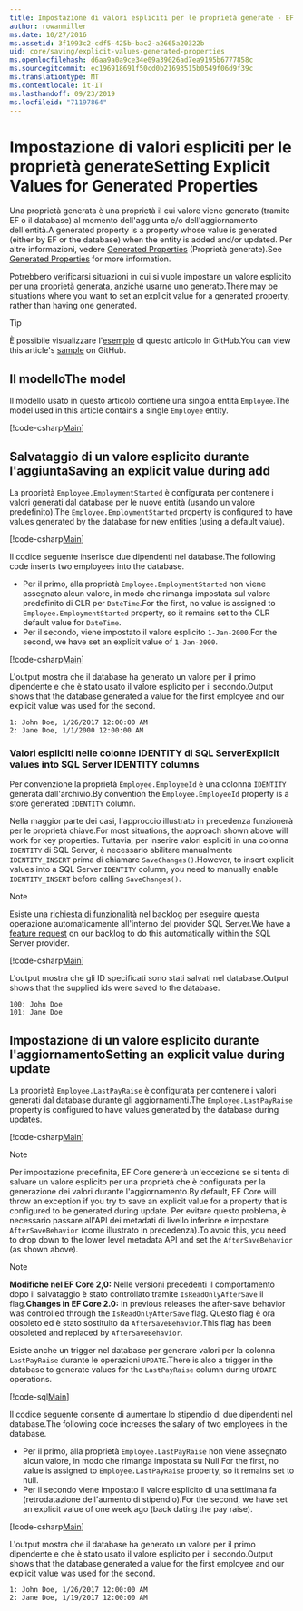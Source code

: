 ```yaml
---
title: Impostazione di valori espliciti per le proprietà generate - EF Core
author: rowanmiller
ms.date: 10/27/2016
ms.assetid: 3f1993c2-cdf5-425b-bac2-a2665a20322b
uid: core/saving/explicit-values-generated-properties
ms.openlocfilehash: d6aa9a0a9ce34e09a39026ad7ea9195b6777858c
ms.sourcegitcommit: ec196918691f50cd0b21693515b0549f06d9f39c
ms.translationtype: MT
ms.contentlocale: it-IT
ms.lasthandoff: 09/23/2019
ms.locfileid: "71197864"
---
```

# <a name="setting-explicit-values-for-generated-properties"></a><span data-ttu-id="73fc3-102">Impostazione di valori espliciti per le proprietà generate</span><span class="sxs-lookup"><span data-stu-id="73fc3-102">Setting Explicit Values for Generated Properties</span></span>

<span data-ttu-id="73fc3-103">Una proprietà generata è una proprietà il cui valore viene generato (tramite EF o il database) al momento dell'aggiunta e/o dell'aggiornamento dell'entità.</span><span class="sxs-lookup"><span data-stu-id="73fc3-103">A generated property is a property whose value is generated (either by EF or the database) when the entity is added and/or updated.</span></span> <span data-ttu-id="73fc3-104">Per altre informazioni, vedere [Generated Properties](../modeling/generated-properties.md) (Proprietà generate).</span><span class="sxs-lookup"><span data-stu-id="73fc3-104">See [Generated Properties](../modeling/generated-properties.md) for more information.</span></span>

<span data-ttu-id="73fc3-105">Potrebbero verificarsi situazioni in cui si vuole impostare un valore esplicito per una proprietà generata, anziché usarne uno generato.</span><span class="sxs-lookup"><span data-stu-id="73fc3-105">There may be situations where you want to set an explicit value for a generated property, rather than having one generated.</span></span>

> [!TIP]  
> <span data-ttu-id="73fc3-106">È possibile visualizzare l'[esempio](https://github.com/aspnet/EntityFramework.Docs/tree/master/samples/core/Saving/ExplicitValuesGenerateProperties/) di questo articolo in GitHub.</span><span class="sxs-lookup"><span data-stu-id="73fc3-106">You can view this article's [sample](https://github.com/aspnet/EntityFramework.Docs/tree/master/samples/core/Saving/ExplicitValuesGenerateProperties/) on GitHub.</span></span>

## <a name="the-model"></a><span data-ttu-id="73fc3-107">Il modello</span><span class="sxs-lookup"><span data-stu-id="73fc3-107">The model</span></span>

<span data-ttu-id="73fc3-108">Il modello usato in questo articolo contiene una singola entità `Employee`.</span><span class="sxs-lookup"><span data-stu-id="73fc3-108">The model used in this article contains a single `Employee` entity.</span></span>

[!code-csharp[Main](../../../samples/core/Saving/ExplicitValuesGenerateProperties/Employee.cs#Sample)]

## <a name="saving-an-explicit-value-during-add"></a><span data-ttu-id="73fc3-109">Salvataggio di un valore esplicito durante l'aggiunta</span><span class="sxs-lookup"><span data-stu-id="73fc3-109">Saving an explicit value during add</span></span>

<span data-ttu-id="73fc3-110">La proprietà `Employee.EmploymentStarted` è configurata per contenere i valori generati dal database per le nuove entità (usando un valore predefinito).</span><span class="sxs-lookup"><span data-stu-id="73fc3-110">The `Employee.EmploymentStarted` property is configured to have values generated by the database for new entities (using a default value).</span></span>

[!code-csharp[Main](../../../samples/core/Saving/ExplicitValuesGenerateProperties/EmployeeContext.cs#EmploymentStarted)]

<span data-ttu-id="73fc3-111">Il codice seguente inserisce due dipendenti nel database.</span><span class="sxs-lookup"><span data-stu-id="73fc3-111">The following code inserts two employees into the database.</span></span>
* <span data-ttu-id="73fc3-112">Per il primo, alla proprietà `Employee.EmploymentStarted` non viene assegnato alcun valore, in modo che rimanga impostata sul valore predefinito di CLR per `DateTime`.</span><span class="sxs-lookup"><span data-stu-id="73fc3-112">For the first, no value is assigned to `Employee.EmploymentStarted` property, so it remains set to the CLR default value for `DateTime`.</span></span>
* <span data-ttu-id="73fc3-113">Per il secondo, viene impostato il valore esplicito `1-Jan-2000`.</span><span class="sxs-lookup"><span data-stu-id="73fc3-113">For the second, we have set an explicit value of `1-Jan-2000`.</span></span>

[!code-csharp[Main](../../../samples/core/Saving/ExplicitValuesGenerateProperties/Sample.cs#EmploymentStarted)]

<span data-ttu-id="73fc3-114">L'output mostra che il database ha generato un valore per il primo dipendente e che è stato usato il valore esplicito per il secondo.</span><span class="sxs-lookup"><span data-stu-id="73fc3-114">Output shows that the database generated a value for the first employee and our explicit value was used for the second.</span></span>

``` Console
1: John Doe, 1/26/2017 12:00:00 AM
2: Jane Doe, 1/1/2000 12:00:00 AM
```

### <a name="explicit-values-into-sql-server-identity-columns"></a><span data-ttu-id="73fc3-115">Valori espliciti nelle colonne IDENTITY di SQL Server</span><span class="sxs-lookup"><span data-stu-id="73fc3-115">Explicit values into SQL Server IDENTITY columns</span></span>

<span data-ttu-id="73fc3-116">Per convenzione la proprietà `Employee.EmployeeId` è una colonna `IDENTITY` generata dall'archivio.</span><span class="sxs-lookup"><span data-stu-id="73fc3-116">By convention the `Employee.EmployeeId` property is a store generated `IDENTITY` column.</span></span>

<span data-ttu-id="73fc3-117">Nella maggior parte dei casi, l'approccio illustrato in precedenza funzionerà per le proprietà chiave.</span><span class="sxs-lookup"><span data-stu-id="73fc3-117">For most situations, the approach shown above will work for key properties.</span></span> <span data-ttu-id="73fc3-118">Tuttavia, per inserire valori espliciti in una colonna `IDENTITY` di SQL Server, è necessario abilitare manualmente `IDENTITY_INSERT` prima di chiamare `SaveChanges()`.</span><span class="sxs-lookup"><span data-stu-id="73fc3-118">However, to insert explicit values into a SQL Server `IDENTITY` column, you need to manually enable `IDENTITY_INSERT` before calling `SaveChanges()`.</span></span>

> [!NOTE]  
> <span data-ttu-id="73fc3-119">Esiste una [richiesta di funzionalità](https://github.com/aspnet/EntityFramework/issues/703) nel backlog per eseguire questa operazione automaticamente all'interno del provider SQL Server.</span><span class="sxs-lookup"><span data-stu-id="73fc3-119">We have a [feature request](https://github.com/aspnet/EntityFramework/issues/703) on our backlog to do this automatically within the SQL Server provider.</span></span>

[!code-csharp[Main](../../../samples/core/Saving/ExplicitValuesGenerateProperties/Sample.cs#EmployeeId)]

<span data-ttu-id="73fc3-120">L'output mostra che gli ID specificati sono stati salvati nel database.</span><span class="sxs-lookup"><span data-stu-id="73fc3-120">Output shows that the supplied ids were saved to the database.</span></span>

``` Console
100: John Doe
101: Jane Doe
```

## <a name="setting-an-explicit-value-during-update"></a><span data-ttu-id="73fc3-121">Impostazione di un valore esplicito durante l'aggiornamento</span><span class="sxs-lookup"><span data-stu-id="73fc3-121">Setting an explicit value during update</span></span>

<span data-ttu-id="73fc3-122">La proprietà `Employee.LastPayRaise` è configurata per contenere i valori generati dal database durante gli aggiornamenti.</span><span class="sxs-lookup"><span data-stu-id="73fc3-122">The `Employee.LastPayRaise` property is configured to have values generated by the database during updates.</span></span>

[!code-csharp[Main](../../../samples/core/Saving/ExplicitValuesGenerateProperties/EmployeeContext.cs#LastPayRaise)]

> [!NOTE]  
> <span data-ttu-id="73fc3-123">Per impostazione predefinita, EF Core genererà un'eccezione se si tenta di salvare un valore esplicito per una proprietà che è configurata per la generazione dei valori durante l'aggiornamento.</span><span class="sxs-lookup"><span data-stu-id="73fc3-123">By default, EF Core will throw an exception if you try to save an explicit value for a property that is configured to be generated during update.</span></span> <span data-ttu-id="73fc3-124">Per evitare questo problema, è necessario passare all'API dei metadati di livello inferiore e impostare `AfterSaveBehavior` (come illustrato in precedenza).</span><span class="sxs-lookup"><span data-stu-id="73fc3-124">To avoid this, you need to drop down to the lower level metadata API and set the `AfterSaveBehavior` (as shown above).</span></span>

> [!NOTE]  
> <span data-ttu-id="73fc3-125">**Modifiche nel EF Core 2,0:** Nelle versioni precedenti il comportamento dopo il salvataggio è stato controllato tramite `IsReadOnlyAfterSave` il flag.</span><span class="sxs-lookup"><span data-stu-id="73fc3-125">**Changes in EF Core 2.0:** In previous releases the after-save behavior was controlled through the `IsReadOnlyAfterSave` flag.</span></span> <span data-ttu-id="73fc3-126">Questo flag è ora obsoleto ed è stato sostituito da `AfterSaveBehavior`.</span><span class="sxs-lookup"><span data-stu-id="73fc3-126">This flag has been obsoleted and replaced by `AfterSaveBehavior`.</span></span>

<span data-ttu-id="73fc3-127">Esiste anche un trigger nel database per generare valori per la colonna `LastPayRaise` durante le operazioni `UPDATE`.</span><span class="sxs-lookup"><span data-stu-id="73fc3-127">There is also a trigger in the database to generate values for the `LastPayRaise` column during `UPDATE` operations.</span></span>

[!code-sql[Main](../../../samples/core/Saving/ExplicitValuesGenerateProperties/employee_UPDATE.sql)]

<span data-ttu-id="73fc3-128">Il codice seguente consente di aumentare lo stipendio di due dipendenti nel database.</span><span class="sxs-lookup"><span data-stu-id="73fc3-128">The following code increases the salary of two employees in the database.</span></span>
* <span data-ttu-id="73fc3-129">Per il primo, alla proprietà `Employee.LastPayRaise` non viene assegnato alcun valore, in modo che rimanga impostata su Null.</span><span class="sxs-lookup"><span data-stu-id="73fc3-129">For the first, no value is assigned to `Employee.LastPayRaise` property, so it remains set to null.</span></span>
* <span data-ttu-id="73fc3-130">Per il secondo viene impostato il valore esplicito di una settimana fa (retrodatazione dell'aumento di stipendio).</span><span class="sxs-lookup"><span data-stu-id="73fc3-130">For the second, we have set an explicit value of one week ago (back dating the pay raise).</span></span>

[!code-csharp[Main](../../../samples/core/Saving/ExplicitValuesGenerateProperties/Sample.cs#LastPayRaise)]

<span data-ttu-id="73fc3-131">L'output mostra che il database ha generato un valore per il primo dipendente e che è stato usato il valore esplicito per il secondo.</span><span class="sxs-lookup"><span data-stu-id="73fc3-131">Output shows that the database generated a value for the first employee and our explicit value was used for the second.</span></span>

``` Console
1: John Doe, 1/26/2017 12:00:00 AM
2: Jane Doe, 1/19/2017 12:00:00 AM
```
